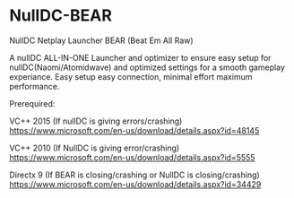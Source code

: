 # NullDC-BEAR
NullDC Netplay Launcher BEAR (Beat Em All Raw)

A nullDC ALL-IN-ONE Launcher and optimizer to ensure easy setup for nullDC(Naomi/Atomidwave) and optimized settings for a smooth gameplay experiance.
Easy setup easy connection, minimal effort maximum performance.

Prerequired:

VC++ 2015 (If nullDC is giving errors/crashing)
https://www.microsoft.com/en-us/download/details.aspx?id=48145

VC++ 2010 (If NullDC is giving error/crashing)
https://www.microsoft.com/en-us/download/details.aspx?id=5555

Directx 9 (If BEAR is closing/crashing or NullDC is closing/crashing)
https://www.microsoft.com/en-us/download/details.aspx?id=34429
